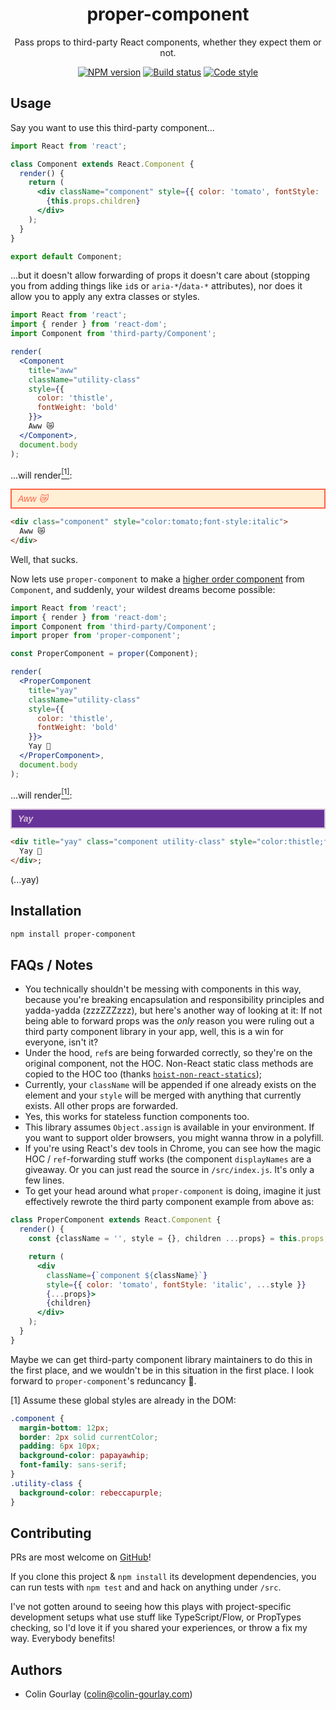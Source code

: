<h1 align="center">proper-component</h1>
<p align="center">Pass props to third-party React components, whether they expect them or not.</p>
<div align="center">
  <a href="https://npmjs.org/package/proper-component"><img src="https://img.shields.io/npm/v/proper-component.svg?style=flat-square" alt="NPM version" /></a> <a href="https://travis-ci.com/colingourlay/proper-component"><img src="https://img.shields.io/travis/com/colingourlay/proper-component/master.svg?style=flat-square" alt="Build status" /></a> <!--<a href="https://npmjs.org/package/proper-component"><img src="https://img.shields.io/npm/dt/proper-component.svg?style=flat-square" alt="Download" /></a>--> <a href="https://standardjs.com"><img src="https://img.shields.io/badge/code_style-prettier-ff69b4.svg?style=flat-square" alt="Code style" /></a>
</div>
  
## Usage

Say you want to use this third-party component...

```jsx
import React from 'react';

class Component extends React.Component {
  render() {
    return (
      <div className="component" style={{ color: 'tomato', fontStyle: 'italic' }}>
        {this.props.children}
      </div>
    );
  }
}

export default Component;
```

...but it doesn't allow forwarding of props it doesn't care about (stopping you from adding things like `id`s or `aria-*`/`data-*` attributes), nor does it allow you to apply any extra classes or styles.

```jsx
import React from 'react';
import { render } from 'react-dom';
import Component from 'third-party/Component';

render(
  <Component
    title="aww"
    className="utility-class"
    style={{
      color: 'thistle',
      fontWeight: 'bold'
    }}>
    Aww 😿
  </Component>,
  document.body
);
```

...will render[<sup>[1]</sup>](#global-styles):

<div class="component" style="color:tomato;font-style:italic">
  Aww 😿
</div>

```html
<div class="component" style="color:tomato;font-style:italic">
  Aww 😿
</div>
```

Well, that sucks.

Now lets use `proper-component` to make a [higher order component](https://reactjs.org/docs/higher-order-components.html) from `Component`, and suddenly, your wildest dreams become possible:

```jsx
import React from 'react';
import { render } from 'react-dom';
import Component from 'third-party/Component';
import proper from 'proper-component';

const ProperComponent = proper(Component);

render(
  <ProperComponent
    title="yay"
    className="utility-class"
    style={{
      color: 'thistle',
      fontWeight: 'bold'
    }}>
    Yay 🎉
  </ProperComponent>,
  document.body
);
```

...will render[<sup>[1]</sup>](#global-styles):

<div title="yay" class="component utility-class" style="color:thistle;font-style:italic;font-weight:bold">
  Yay 🎉
</div>

```html
<div title="yay" class="component utility-class" style="color:thistle;font-style:italic;font-weight:bold">
  Yay 🎉
</div>;
```

(...yay)

## Installation

```sh
npm install proper-component
```

## FAQs / Notes

- You technically shouldn't be messing with components in this way, because you're breaking encapsulation and responsibility principles and yadda-yadda (zzzZZZzzz), but here's another way of looking at it: If not being able to forward props was the _only_ reason you were ruling out a third party component library in your app, well, this is a win for everyone, isn't it?
- Under the hood, `ref`s are being forwarded correctly, so they're on the original component, not the HOC. Non-React static class methods are copied to the HOC too (thanks [`hoist-non-react-statics`](https://github.com/mridgway/hoist-non-react-statics));
- Currently, your `className` will be appended if one already exists on the element and your `style` will be merged with anything that currently exists. All other props are forwarded.
- Yes, this works for stateless function components too.
- This library assumes `Object.assign` is available in your environment. If you want to support older browsers, you might wanna throw in a polyfill.
- If you're using React's dev tools in Chrome, you can see how the magic HOC / `ref`-forwarding stuff works (the component `displayNames` are a giveaway. Or you can just read the source in `/src/index.js`. It's only a few lines.
- To get your head around what `proper-component` is doing, imagine it just effectively rewrote the third party component example from above as:

```jsx
class ProperComponent extends React.Component {
  render() {
    const {className = '', style = {}, children ...props} = this.props;

    return (
      <div
        className={`component ${className}`}
        style={{ color: 'tomato', fontStyle: 'italic', ...style }}
        {...props}>
        {children}
      </div>
    );
  }
}
```

Maybe we can get third-party component library maintainers to do this in the first place, and we wouldn't be in this situation in the first place. I look forward to `proper-component`'s reduncancy 🤞.

<p id="global-styles">[1] Assume these global styles are already in the DOM:</p>
<style>
.component {
  margin-bottom: 12px;
  border: 2px solid currentColor;
  padding: 6px 10px;
  background-color: papayawhip;
  font-family: sans-serif;
}
.utility-class {
  background-color: rebeccapurple;
}
</style>

```css
.component {
  margin-bottom: 12px;
  border: 2px solid currentColor;
  padding: 6px 10px;
  background-color: papayawhip;
  font-family: sans-serif;
}
.utility-class {
  background-color: rebeccapurple;
}
```

## Contributing

PRs are most welcome on [GitHub](https://github.com/colingourlay/proper-component)!

If you clone this project & `npm install` its development dependencies, you can run tests with `npm test` and and hack on anything under `/src`.

I've not gotten around to seeing how this plays with project-specific development setups what use stuff like TypeScript/Flow, or PropTypes checking, so I'd love it if you shared your experiences, or throw a fix my way. Everybody benefits!

## Authors

- Colin Gourlay ([colin@colin-gourlay.com](mailto:colin@colin-gourlay.com))
